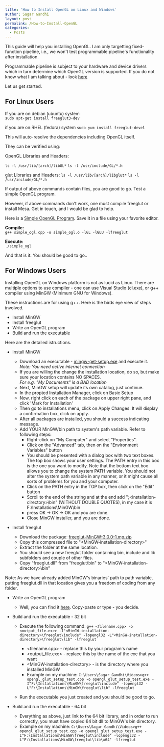 ```yaml
---
title: 'How to Install OpenGL on Linux and Windows'
author: Sagar Gandhi
layout: post
permalink: /How-to-Install-OpenGL
categories:
  - Posts
---
```

<!--excerpt.start-->This guide will help you installing OpenGL. I am only targetting fixed-function pipeline, i.e., we won't test programmable pipeline's functionality after installation.  
Programmable pipeline is subject to your hardware and device drivers which in turn determine which OpenGL version is supported. If you do not know what I am talking about - look [here](https://en.wikipedia.org/wiki/Graphics_pipeline)  
  
Let us get started.


<h2> For Linux Users </h2>  
  
If you are on debian (ubuntu) system  
`sudo apt-get install freeglut3-dev`  
<!--excerpt.end--><a class="anchor" id="read-more"></a>
if you are on RHEL (fedora) system
`sudo yum install freeglut-devel`
    
This will auto-resolve the dependencies including OpenGL itself.  
  
They can be verified using:  
  
OpenGL Libraries and Headers:
  
`ls -l /usr/lib/[arch]/libGL*`
`ls -l /usr/include/GL/*.h`
  
glut Libraries and Headers: 
`ls -l /usr/lib/[arch]/libglut*`
`ls -l /usr/include/GL/*.h`

If output of above commands contain files, you are good to go. Test a simple OpenGL program.

However, if above commands don't work, one must compile freeglut or install Mesa. Get in touch, and I would be glad to help.  
  
Here is a [Simple OpenGL Program](https://github.com/Gandhi-Sagar/OpenGL_Installation/blob/master/opengl_glut_setup_test.cpp). Save it in a file using your favorite editor.  
  
**Compile:**  
`g++ simple_ogl.cpp -o simple_ogl.o -lGL -lGLU -lfreeglut`

**Execute:**  
`./simple_ogl`

And that is it. You should be good to go..
  
  
  
<h2> For Windows Users</h2>
Installing OpenGL on Windows platform is not as lucid as Linux.  
There are multiple options to use compiler - one can use Visual Studio (cl.exe), or g++ compiler using MinGW (Minimum GNU for Windows).  
  
These instructions are for using g++. Here is the birds eye view of steps involved.
  
+ Install MinGW
+ Install freeglut
+ Write an OpenGL program
+ Build and run the executable  
  
Here are the detailed istructions. 

+ Install MinGW
  - Download an executable - [mingw-get-setup.exe](https://osdn.net/projects/mingw/downloads/68260/mingw-get-setup.exe) and execute it.  
  *Note: You need active internet connection*
  - If you are willing the change the installation location, do so, but make sure your location contains NO SPACES.  
  *For e.g. "My Documents" is a BAD location*
  - Next, MinGW setup will update its own catalog, just continue.
  - In the propted Installation Manager, click on Basic Setup
  - Now, right click on each of the package on upper right pane, and click 'Mark for Installation'
  - Then go to installations menu, click on Apply Changes. It will display a confirmation box, click on apply.
  - After all packages are installed, you should a success indicating message.
  - Add YOUR MinGW/bin path to system's path variable. Refer to following steps:
    - Right-click on "My Computer" and select "Properties".
    - Click on the "Advanced" tab, then on the "Environment Variables" button
    - You should be presented with a dialog box with two text boxes. The top box shows your user settings. The PATH entry in this box is the one you want to modify. Note that the bottom text box allows you to change the system PATH variable. You should not alter the system path variable in any manner, or it might cause all sorts of problems for you and your computer.
    - Click on the PATH entry in the TOP box, then click on the "Edit" button
    - Scroll to the end of the string and at the end add ";\<installation-directory\>\bin" (WITHOUT DOUBLE QUOTES), in my case it is F:\Installations\MinGW\bin
    - press OK -> OK -> OK and you are done.
    - Close MinGW installer, and you are done.

+ Install freeglut
  - Download the package: [freeglut-MinGW-3.0.0-1.mp.zip](https://www.transmissionzero.co.uk/files/software/development/GLUT/freeglut-MinGW.zip)
  - Copy this compressed file to "\<MinGW-installation-directory\>"
  - Extract the folder at the same location.
  - You should see a new freeglut folder containing bin, include and lib subfolders and couple of other files.
  - Copy "freeglut.dll" from "freeglut\bin\" to "\<MinGW-installation-directory\>\bin"  
    
Note: As we have already added MinGW's binaries' path to path variable, putting freeglut.dll in that location gives you a freedom of coding from any folder.  
  
+ Write an OpenGL program
  - Well, you can find it [here](https://github.com/Gandhi-Sagar/OpenGL_Installation/blob/master/opengl_glut_setup_test.cpp). Copy-paste or type - you decide.

+ Build and run the executable - 32 bit
  - Execute the following command:
`g++ <filename.cpp> -o <output_file.exe> -I"<MinGW-installation-directory>\freeglut\include" -lopengl32 -L"<MinGW-installation-directory>\freeglut\lib" -lfreeglut
`
    - \<filename.cpp\> - replace this by your program's name
    - \<output_file.exe\> - replace this by the name of the exe that you want
    - \<MinGW-installation-directory\> - is the directory where you installed MinGW
    - Example on my machine:
`C:\Users\Sagar Gandhi\Videos>g++ opengl_glut_setup_test.cpp -o opengl_glut_setup_test.exe -I"F:\Installations\MinGW\freeglut\include" -lopengl32 -L"F:\Installations\MinGW\freeglut\lib" -lfreeglut`
  
  - Run the executable you just created and you should be good to go.
      
+ Build and run the executable - 64 bit
  - Everything as above, just link to the 64 bit library, and in order to run correctly, you must have copied 64 bit dll to MinGW's bin directory.
  - Example on my machine:
`C:\Users\Sagar Gandhi\Videos>g++ opengl_glut_setup_test.cpp -o opengl_glut_setup_test.exe -I"F:\Installations\MinGW\freeglut\include" -lopengl32 -L"F:\Installations\MinGW\freeglut\lib\x64" -lfreeglut`
